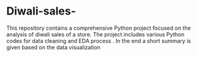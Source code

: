 # Diwali-sales-
This repository contains a comprehensive Python project focused on the  analysis of diwali sales of a store. The project includes various Python codes for data cleaning and EDA process . In the end a short summary is given based on the data visualization 
